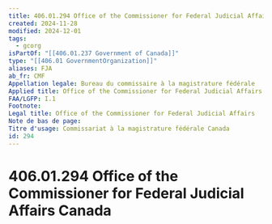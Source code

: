 ```yaml
---
title: 406.01.294 Office of the Commissioner for Federal Judicial Affairs Canada
created: 2024-11-28
modified: 2024-12-01
tags:
  - gcorg
isPartOf: "[[406.01.237 Government of Canada]]"
type: "[[406.01 GovernmentOrganization]]"
aliases: FJA
ab_fr: CMF
Appellation legale: Bureau du commissaire à la magistrature fédérale
Applied title: Office of the Commissioner for Federal Judicial Affairs Canada
FAA/LGFP: I.1
Footnote: 
Legal title: Office of the Commissioner for Federal Judicial Affairs
Note de bas de page: 
Titre d'usage: Commissariat à la magistrature fédérale Canada
id: 294
---
```

# 406.01.294 Office of the Commissioner for Federal Judicial Affairs Canada
